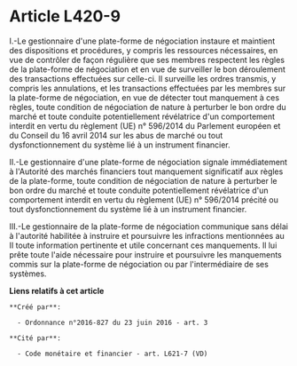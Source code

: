 # Article L420-9

I.-Le gestionnaire d'une plate-forme de négociation instaure et maintient des dispositions et procédures, y compris les
ressources nécessaires, en vue de contrôler de façon régulière que ses membres respectent les règles de la plate-forme de
négociation et en vue de surveiller le bon déroulement des transactions effectuées sur celle-ci. Il surveille les ordres
transmis, y compris les annulations, et les transactions effectuées par les membres sur la plate-forme de négociation, en vue
de détecter tout manquement à ces règles, toute condition de négociation de nature à perturber le bon ordre du marché et
toute conduite potentiellement révélatrice d'un comportement interdit en vertu du règlement (UE) n° 596/2014 du Parlement
européen et du Conseil du 16 avril 2014 sur les abus de marché ou tout dysfonctionnement du système lié à un instrument
financier. 

II.-Le gestionnaire d'une plate-forme de négociation signale immédiatement à l'Autorité des marchés financiers tout
manquement significatif aux règles de la plate-forme, toute condition de négociation de nature à perturber le bon ordre du
marché et toute conduite potentiellement révélatrice d'un comportement interdit en vertu du règlement (UE) n° 596/2014
précité ou tout dysfonctionnement du système lié à un instrument financier. 

III.-Le gestionnaire de la plate-forme de négociation communique sans délai à l'autorité habilitée à instruire et poursuivre
les infractions mentionnées au II toute information pertinente et utile concernant ces manquements. Il lui prête toute l'aide
nécessaire pour instruire et poursuivre les manquements commis sur la plate-forme de négociation ou par l'intermédiaire de
ses systèmes.

**Liens relatifs à cet article**

	**Créé par**:

	  - Ordonnance n°2016-827 du 23 juin 2016 - art. 3

	**Cité par**:

	  - Code monétaire et financier - art. L621-7 (VD)
